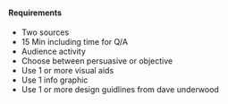 <html>
<head>
<title><h4>Oral Presentation</h4></title>
</head>

<h4> Requirements </h4>

<body>
<ul>
<li> Two sources </li>
<li> 15 Min including time for Q/A </li>
<li> Audience activity </li>
<li> Choose between persuasive or objective </li>
<li> Use 1 or more visual aids </li>
<li> Use 1 info graphic </li>
<li> Use 1 or more design guidlines from dave underwood </li>
</ul>
</body>


</html>

